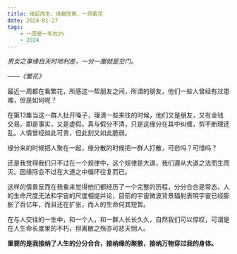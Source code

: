```yaml
---
title: 缘起而生，缘散而离，一场繁花
date: 2024-01-27
tags: 
    - 一周是一年的2%
    - 2024
---
```




*男女之事缘自天时地利差，一分一厘就是空门。*



*——《繁花》*









最近一周都在看繁花，所感这一帮朋友之间，所谓的朋友，他们一些人曾经有过患难，但是如何呢？





在第13集当这一群人扯开嗓子，理清一些来往的时候，他们又是朋友，又有金钱交易。即是事实，又是虚假。真与假分不清，只是这缘分在其中纠缠，剪不断理还乱。人情曾经如此可贵，但此刻又如此脆弱。





缘分来的时候把人聚在一起，缘分散的时候把一群人打散，可悲吗？可惜吗？





还是我觉得我们只不过在一个规律中，这个规律是大道，我们遵从大道之法而生而灭。因缘际会不过在大道之中循环往复而已。





这样的情景反而在我看来觉得他们都经历了一个完整的历程，分分合合是常态，人的生命尺度无法和宇宙的尺度相提并论，目前的宇宙微波背景辐射表明宇宙已经膨胀了百亿年，而且还在扩张，而人的生命何其短暂。





在与人交往的一生中，和一个人，和一群人长长久久，自然我们可以惊叹，可谓是在人生命长度里的不朽，但离散之殇亦可悲天悯人。





**重要的是我接纳了人生的分分合合，接纳缘的聚散，接纳万物穿过我的身体。**